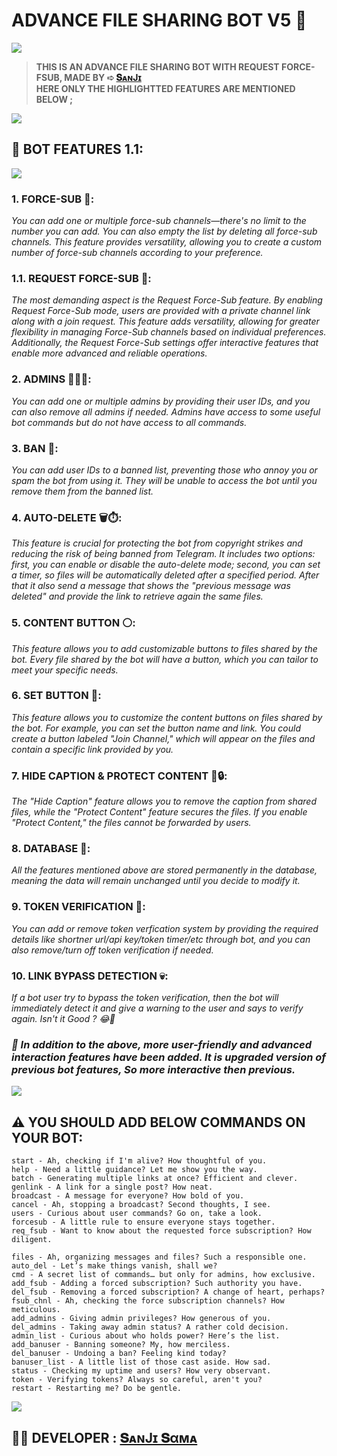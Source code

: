 ### <h1>ADVANCE FILE SHARING BOT V5 🤖</h1>
<img src="https://envs.sh/H2r.jpg">
<blockquote><b>THIS IS AN ADVANCE FILE SHARING BOT WITH REQUEST FORCE-FSUB, MADE BY ➪ <a href="https://t.me/Urr_Sanjiii">𝐒ᴀɴJɪ</a><br> HERE ONLY THE HIGHLIGHTTED FEATURES ARE MENTIONED BELOW ;</b></blockquote>

<img src="https://user-images.githubusercontent.com/73097560/115834477-dbab4500-a447-11eb-908a-139a6edaec5c.gif">

### <h2> 🌟 BOT FEATURES 1.1: </h2>
<img src="https://user-images.githubusercontent.com/73097560/115834477-dbab4500-a447-11eb-908a-139a6edaec5c.gif"><br>
### 1. FORCE-SUB 📢: 
<i>You can add one or multiple force-sub channels—there's no limit to the number you can add. You can also empty the list by deleting all force-sub channels. This feature provides versatility, allowing you to create a custom number of force-sub channels according to your preference.</i>

### 1.1. REQUEST FORCE-SUB 📢: 
<i>The most demanding aspect is the Request Force-Sub feature. By enabling Request Force-Sub mode, users are provided with a private channel link along with a join request. This feature adds versatility, allowing for greater flexibility in managing Force-Sub channels based on individual preferences. Additionally, the Request Force-Sub settings offer interactive features that enable more advanced and reliable operations.</i>

### 2. ADMINS 👮🏻‍♂️: 
<i>You can add one or multiple admins by providing their user IDs, and you can also remove all admins if needed. Admins have access to some useful bot commands but do not have access to all commands.</i>

### 3. BAN 🚫: 
<i>You can add user IDs to a banned list, preventing those who annoy you or spam the bot from using it. They will be unable to access the bot until you remove them from the banned list.</i>

### 4. AUTO-DELETE 🗑⏱: 
<i>This feature is crucial for protecting the bot from copyright strikes and reducing the risk of being banned from Telegram. It includes two options: first, you can enable or disable the auto-delete mode; second, you can set a timer, so files will be automatically deleted after a specified period. After that it also send a message that shows the "previous message was deleted" and provide the link to retrieve again the same files.</i>

### 5. CONTENT BUTTON ⚪️: 
<i>This feature allows you to add customizable buttons to files shared by the bot. Every file shared by the bot will have a button, which you can tailor to meet your specific needs.</i>

### 6. SET BUTTON 🔘: 
<i>This feature allows you to customize the content buttons on files shared by the bot. For example, you can set the button name and link. You could create a button labeled "Join Channel," which will appear on the files and contain a specific link provided by you.</i>

### 7. HIDE CAPTION & PROTECT CONTENT 🫥🔒:
<i>The "Hide Caption" feature allows you to remove the caption from shared files, while the "Protect Content" feature secures the files. If you enable "Protect Content," the files cannot be forwarded by users.</i>

### 8. DATABASE 💾:
<i>All the features mentioned above are stored permanently in the database, meaning the data will remain unchanged until you decide to modify it.</i>

### 9. TOKEN VERIFICATION 💸: 
<i>You can add or remove token verfication system by providing the required details like shortner url/api key/token timer/etc through bot, and you can also remove/turn off token verification if needed.</i>

### 10. LINK BYPASS DETECTION 💀: 
<i>If a bot user try to bypass the token verification, then the bot will immediately detect it and give a warning to the user and says to verify again. Isn't it Good ? 😂💭</i>

### <i>🚀 In addition to the above, more user-friendly and advanced interaction features have been added. It is upgraded version of previous bot features, So more interactive then previous.</i>

<img src="https://user-images.githubusercontent.com/73097560/115834477-dbab4500-a447-11eb-908a-139a6edaec5c.gif">

### <h2>⚠️ YOU SHOULD ADD BELOW COMMANDS ON YOUR BOT:</h2>
```
start - Ah, checking if I'm alive? How thoughtful of you.  
help - Need a little guidance? Let me show you the way. 
batch - Generating multiple links at once? Efficient and clever.  
genlink - A link for a single post? How neat.  
broadcast - A message for everyone? How bold of you.  
cancel - Ah, stopping a broadcast? Second thoughts, I see. 
users - Curious about user commands? Go on, take a look.  
forcesub - A little rule to ensure everyone stays together.  
req_fsub - Want to know about the requested force subscription? How diligent. 

files - Ah, organizing messages and files? Such a responsible one.  
auto_del - Let’s make things vanish, shall we?  
cmd - A secret list of commands… but only for admins, how exclusive.  
add_fsub - Adding a forced subscription? Such authority you have.  
del_fsub - Removing a forced subscription? A change of heart, perhaps?  
fsub_chnl - Ah, checking the force subscription channels? How meticulous.  
add_admins - Giving admin privileges? How generous of you.  
del_admins - Taking away admin status? A rather cold decision.  
admin_list - Curious about who holds power? Here’s the list.  
add_banuser - Banning someone? My, how merciless.  
del_banuser - Undoing a ban? Feeling kind today?  
banuser_list - A little list of those cast aside. How sad.  
status - Checking my uptime and users? How very observant.  
token - Verifying tokens? Always so careful, aren't you?
restart - Restarting me? Do be gentle.  
```
<img src="https://user-images.githubusercontent.com/73097560/115834477-dbab4500-a447-11eb-908a-139a6edaec5c.gif">

<h2>🧑‍💻 DEVELOPER : 
  <a href="https://t.me/Urr_Sanjiii">𝐒ᴀɴJɪ 𝐒αᴍᴀ</a></h2>



